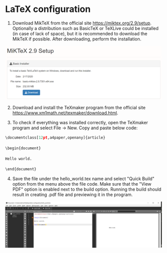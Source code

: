 # LaTeX configuration 

1. Download MikTeX from the official site https://miktex.org/2.9/setup.
   Optionally a distribution such as BasicTeX or TeXLive could be installed (in case of lack of space), but it      is recommended to download the MikTeX if possible. After downloading, perform the installation.

<img src="img/miktex.PNG" width="800" />

2. Download and install the TeXmaker program from the official site 
   https://www.xm1math.net/texmaker/download.html.

3. To check if everything was installed correctly, open the TeXmaker program and select File -> New. Copy and       paste below code:


```python
\documentclass[12pt,a4paper,openany]{article}

\begin{document}

Hello world.

\end{document}
```

4. Save the file under the hello_world.tex name and select "Quick Build" option from the menu above the file        code. Make sure that the "View PDF" option is enabled next to the build option. Running the build should         result in creating .pdf file and previewing it in the program.

<img src="img/hello_world.PNG" width="800" />
